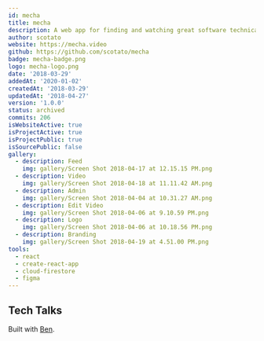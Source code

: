 ```yaml
---
id: mecha
title: mecha
description: A web app for finding and watching great software technical talks.
author: scotato
website: https://mecha.video
github: https://github.com/scotato/mecha
badge: mecha-badge.png
logo: mecha-logo.png
date: '2018-03-29'
addedAt: '2020-01-02'
createdAt: '2018-03-29'
updatedAt: '2018-04-27'
version: '1.0.0'
status: archived
commits: 206
isWebsiteActive: true
isProjectActive: true
isProjectPublic: true
isSourcePublic: false
gallery:
  - description: Feed
    img: gallery/Screen Shot 2018-04-17 at 12.15.15 PM.png
  - description: Video
    img: gallery/Screen Shot 2018-04-18 at 11.11.42 AM.png
  - description: Admin
    img: gallery/Screen Shot 2018-04-04 at 10.31.27 AM.png
  - description: Edit Video
    img: gallery/Screen Shot 2018-04-06 at 9.10.59 PM.png
  - description: Logo
    img: gallery/Screen Shot 2018-04-06 at 10.18.56 PM.png
  - description: Branding
    img: gallery/Screen Shot 2018-04-19 at 4.51.00 PM.png
tools: 
  - react
  - create-react-app
  - cloud-firestore
  - figma
---
```


## Tech Talks
Built with [Ben](https://twitter.com/btbright).
